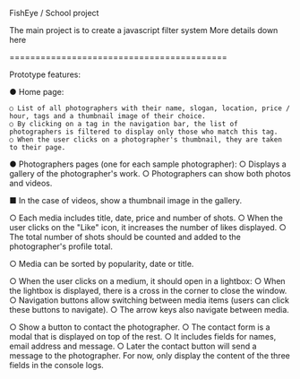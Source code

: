 FishEye / School project 

The main project is to create a javascript filter system
More details down here

==========================================

Prototype features:

● Home page:

    ○ List of all photographers with their name, slogan, location, price / hour, tags and a thumbnail image of their choice.
    ○ By clicking on a tag in the navigation bar, the list of photographers is filtered to display only those who match this tag.
    ○ When the user clicks on a photographer's thumbnail, they are taken to their page.


● Photographers pages (one for each sample photographer):
    ○ Displays a gallery of the photographer's work.
    ○ Photographers can show both photos and videos.


■ In the case of videos, show a thumbnail image in the gallery.

○ Each media includes title, date, price and number of shots.
    ○ When the user clicks on the "Like" icon, it increases the number of likes displayed.
    ○ The total number of shots should be counted and added to the photographer's profile total.

○ Media can be sorted by popularity, date or title.

○ When the user clicks on a medium, it should open in a lightbox:
    ○ When the lightbox is displayed, there is a cross in the corner to close the window.
    ○ Navigation buttons allow switching between media items (users can click these buttons to navigate).
    ○ The arrow keys also navigate between media.

○ Show a button to contact the photographer.
    ○ The contact form is a modal that is displayed on top of the rest.
    ○ It includes fields for names, email address and message.
    ○ Later the contact button will send a message to the photographer. For now, only display the content of the three fields in the console logs.